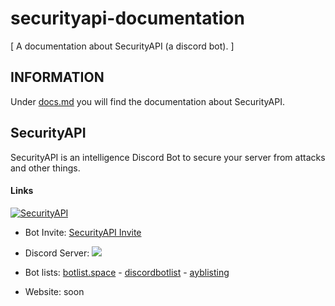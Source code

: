 # securityapi-documentation
 [ A documentation about SecurityAPI (a discord bot). ]

## INFORMATION

Under [docs.md](https://github.com/ookamicodes/securityapi-documentation/blob/master/docs.md) you will find the documentation about SecurityAPI.

## SecurityAPI

SecurityAPI is an intelligence Discord Bot to secure your server from attacks and other things.

#### Links

<a href="https://top.gg/bot/748562664200077342">
    <img src="https://top.gg/api/widget/748562664200077342.svg" alt="SecurityAPI" />
</a>

- Bot Invite: [SecurityAPI Invite](https://discord.com/api/oauth2/authorize?client_id=748562664200077342&permissions=8&scope=bot)

- Discord Server: [<img src="https://discordapp.com/api/guilds/748588988738306219/widget.png">](https://discord.gg/FGzCdtP)


- Bot lists: [botlist.space](https://botlist.space/bot/748562664200077342) - [discordbotlist](https://discordbotlist.com/bots/securityapi) - [ayblisting](https://ayblisting.com/bots/748562664200077342)

- Website: soon
